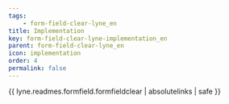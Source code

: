 ```yaml
---
tags: 
    - form-field-clear-lyne_en
title: Implementation
key: form-field-clear-lyne-implementation_en
parent: form-field-clear-lyne_en
icon: implementation
order: 4
permalink: false  
---
```

{{ lyne.readmes.formfield.formfieldclear | absolutelinks | safe }}


